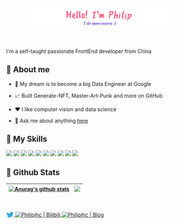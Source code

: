 <p align="center"><a href="http://philipjhc.us/"><img width="80%" src="https://github.com/Jianghuchengphilip/Jianghuchengphilip/blob/main/assets/gh-readme-header.png" /></a></p>

<br />

I'm a self-taught passionate FrontEnd developer from China

## 👋 **About me**

- 💼 My dream is to become a big Data Engineer at Google

- 📈 Built Generate-NFT, Master-Art-Punk  and more on GitHub

- ❤️ I like computer vision and data science

- 💬 Ask me about anything [here](https://github.com/Jianghuchengphilip/Jianghuchengphilip/issues)

## 🌟 **My Skills** 

![](https://img.shields.io/badge/-Git-f05032?style=flat-square&logo=git&logoColor=fff)
![](https://img.shields.io/badge/-Linux-fcc624?style=flat-square&logo=Linux&logoColor=fff)
![](https://img.shields.io/badge/-Python-3776ab?style=flat-square&logo=Python&logoColor=fff)
![](https://img.shields.io/badge/-C-brightgreen?style=flat-square&logo=c&logoColor=fff)
![](https://img.shields.io/badge/-C++-green?style=flat-square&logo=c&logoColor=fff)
![](https://img.shields.io/badge/-Hadoop-blueviolet?style=flat-square&logo=apachehadoop&logoColor=fff)
![](https://img.shields.io/badge/-Hive-blue?style=flat-square&logo=apachehive&logoColor=fff)
![](https://img.shields.io/badge/-Pytorch-ff69b4?style=flat-square&logo=pytorch&logoColor=fff)
![](https://img.shields.io/badge/-Tensorflow-important?style=flat-square&logo=tensorflow&logoColor=fff)
![](https://img.shields.io/badge/-Spark-9cf?style=flat-square&logo=apachespark&logoColor=fff)

## 🚉 **Github Stats**

| <a href="https://github.com/Jianghuchengphilip"><img align="center" src="https://github-readme-stats.vercel.app/api?username=Jianghuchengphilip&show_icons=true&include_all_commits=true&theme=buefy&hide_border=true" alt="Anurag's github stats" /></a> | <a href="https://github.com/Jianghuchengphilip"><img align="center" src="https://github-readme-stats.vercel.app/api/top-langs/?username=Jianghuchengphilip&layout=compact&theme=buefy&hide_border=true" /></a> |
| ------------- | ------------- |
<br />
<br />

<a href="https://twitter.com/PhilipJhc03">
  <img align="center" alt="Philipjhc | Twitter" width="21px" src="https://github.com/Jianghuchengphilip/Jianghuchengphilip/blob/main/assets/twitter.svg" />
</a>
<a href="https://space.bilibili.com/51237869">
  <img align="center" alt="Philipjhc | Bilibili" width="21px" src="https://cdn.jsdelivr.net/gh/Jianghuchengphilip/Jianghuchengphilip@main/assets/bilil.png" />
</a>

<a href="http://philipjhc.us/">
  <img align="center" alt="Philipjhc | Blog" width="21px" src="https://cdn.jsdelivr.net/gh/Jianghuchengphilip/Jianghuchengphilip.github.io@master/images/favicon32.ico" />
</a>
